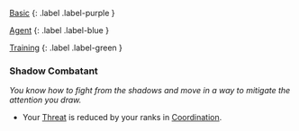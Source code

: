 
[Basic](Game/Advancement-List?Basic=true)
{: .label .label-purple }

[Agent](Game/Agent)
{: .label .label-blue }

[Training](Game/Advancement-List?Training=true)
{: .label .label-green }
### Shadow Combatant
*You know how to fight from the shadows and move in a way to mitigate the attention you draw.*
* Your [Threat](Game/Core/Combat#Threat) is reduced by your ranks in [Coordination](Game/Core/Agility#Coordination).

